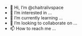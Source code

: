 - 👋 Hi, I’m @chaitralivspace
- 👀 I’m interested in ...
- 🌱 I’m currently learning ...
- 💞️ I’m looking to collaborate on ...
- 📫 How to reach me ...

<!---
chaitralivspace/chaitralivspace is a ✨ special ✨ repository because its `README.md` (this file) appears on your GitHub profile.
You can click the Preview link to take a look at your changes.
--->
